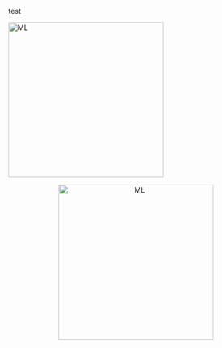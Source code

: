 test



<img width="307" alt="ML" src="https://github.com/ties2/MachineLearning/assets/17667404/b731f6cf-9a2f-44e3-8666-8d7e77633bb0">
<p align="center">
  <img width="307" alt="ML" src="https://github.com/ties2/MachineLearning/assets/17667404/b731f6cf-9a2f-44e3-8666-8d7e77633bb0">
</p>
